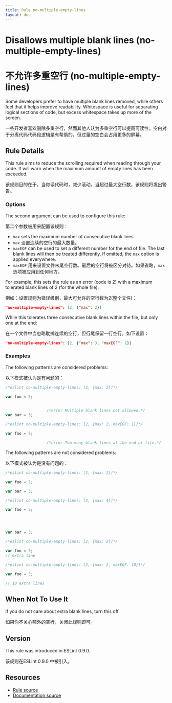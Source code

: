 ```yaml
---
title: Rule no-multiple-empty-lines
layout: doc
---
```

<!-- Note: No pull requests accepted for this file. See README.md in the root directory for details. -->
# Disallows multiple blank lines (no-multiple-empty-lines)

# 不允许多重空行 (no-multiple-empty-lines)

Some developers prefer to have multiple blank lines removed, while others feel that it helps improve readability. Whitespace is useful for separating logical sections of code, but excess whitespace takes up more of the screen.

一些开发者喜欢删除多重空行，然而其他人认为多重空行可以提高可读性。空白对于分离代码代码段逻辑是有帮助的，但过量的空白会占用更多的屏幕。

## Rule Details

This rule aims to reduce the scrolling required when reading through your code. It will warn when the maximum amount of empty lines has been exceeded.

该规则目的在于，当你读代码时，减少滚动。当超过最大空行数，该规则将发出警告。

### Options

The second argument can be used to configure this rule:

第二个参数被用来配置该规则：

* `max` sets the maximum number of consecutive blank lines.
* `max` 设置连续的空行的最大数量。
* `maxEOF` can be used to set a different number for the end of file. The last
  blank lines will then be treated differently. If omitted, the `max` option is
  applied everywhere.
* `maxEOF` 用来设置文件末尾空行数。最后的空行将被区分对待。如果省略，`max`选项被应用到任何地方。

For example, this sets the rule as an error (code is 2) with a maximum
tolerated blank lines of 2 (for the whole file):

例如：设置规则为错误级别，最大可允许的空行数为2(整个文件)：

```json
"no-multiple-empty-lines": [2, {"max": 2}]
```

While this tolerates three consecutive blank lines within the file, but only
one at the end:

在一个文件中当忽略耽搁连续的空行，但行尾保留一行空行，如下设置：

```json
"no-multiple-empty-lines": [2, {"max": 3, "maxEOF": 1}]
```

### Examples

The following patterns are considered problems:

以下模式被认为是有问题的：

```js
/*eslint no-multiple-empty-lines: [2, {max: 2}]*/

var foo = 5;


                  /*error Multiple blank lines not allowed.*/
var bar = 3;

```

```js
/*eslint no-multiple-empty-lines: [2, {max: 2, maxEOF: 1}]*/

var foo = 5;

                  /*error Too many blank lines at the end of file.*/
```

The following patterns are not considered problems:

以下模式被认为是没有问题的：

```js
/*eslint no-multiple-empty-lines: [2, {max: 2}]*/

var foo = 5;

var bar = 3;
```

```js
/*eslint no-multiple-empty-lines: [2, {max: 4}]*/

var foo = 5;




var bar = 3;
```

```js
/*eslint no-multiple-empty-lines: [2, {max: 2}]*/

var foo = 5;
// extra line
```

```js
/*eslint no-multiple-empty-lines: [2, {max: 2, maxEOF: 10}]*/

var foo = 5;

// 10 extra lines
```

## When Not To Use It

If you do not care about extra blank lines, turn this off.

如果你不关心额外的空行，关闭此规则即可。

## Version

This rule was introduced in ESLint 0.9.0.

该规则在ESLint 0.9.0 中被引入。

## Resources

* [Rule source](https://github.com/eslint/eslint/tree/master/lib/rules/no-multiple-empty-lines.js)
* [Documentation source](https://github.com/eslint/eslint/tree/master/docs/rules/no-multiple-empty-lines.md)
